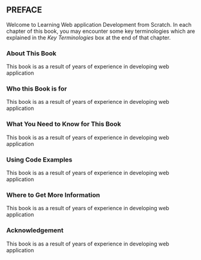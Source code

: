 ## PREFACE
Welcome to Learning Web application Development from Scratch. In each chapter of this book, you may encounter some key terminologies which are explained in the _Key Terminologies_ box at the end of that chapter. 

### About This Book
This book is as a result of years of experience in developing web application

### Who this Book is for
This book is as a result of years of experience in developing web application

### What You Need to Know for This Book
This book is as a result of years of experience in developing web application

### Using Code Examples
This book is as a result of years of experience in developing web application

### Where to Get More Information
This book is as a result of years of experience in developing web application

### Acknowledgement  
This book is as a result of years of experience in developing web application
